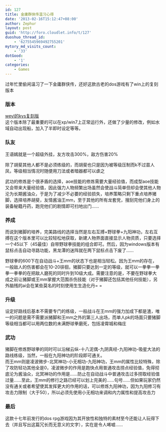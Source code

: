 ```yaml
---
id: 127
title: 金庸群侠传温习心得
date: '2013-02-16T15:12:47+08:00'
author: Zephur
layout: post
guid: 'http://foro.cloudlet.info/t/127'
duoshuo_thread_id:
    - '6275545969492755201'
mytory_md_visits_count:
    - '33'
dotGood:
    - '1'
categories:
    - Games
---
```


过年忙里偷闲温习了一下金庸群侠传，还好这款古老的dos游戏有了win上的复刻版本

<!-- more -->

### 版本

[weyl的kys复刻版](http://http://www.txdx.net/thread-401655-1-1.html)  
这个版本除了最重要的可以在xp/win7上正常运行外，还做了少量的修改，例如水域自动出现船，加入了半即时设定等等。

### 队友

王语嫣就是一个超级外挂，友方攻击300%，敌方伤害20%

除了胡斐其他人都不是必须练级的，而胡斐也只是因为被等级压制而k不过苗人凤，等级相当情况时随便用刀法或者暗器都可以虐之

武功的修炼是个很矛盾的选择，aoe技能的修炼需要大量经验值，而成型aoe技能又会带来大量经验值，因此强力人物频繁出场虽然会使战斗简单但却会使其他人物沦为长期酱油众，于是为了减少不必要的经验损失，培养策略只剩下重点培养猪脚，选择培养胡斐，友情酱油王mm，至于其他的所有龙套党，搜刮完他们身上的装备秘籍丹药，跑完他们的剧情即可扫地出门……

### 养成

而说到猪脚的培养，完美路线的选择当然是左右互搏+野球拳+九阳神功，左右互搏在这个版本里可以比较轻松地获取，新建人物界面直接显示人物资质，只要选择一个45以下（45最佳）自带野球拳技能的组合即可。然后，因为windows版本有鼠标点击自动寻路功能，黑龙潭的迷阵就在两下鼠标点击下废了……

野球拳的600下在自动战斗+王mm的状态下也是相当轻松。因为王mm的存在，一般敌人的伤害都会在10-20徘徊，猪脚只要达到一定的等级，就可以一拳拳一拳拳一拳拳的在把敌人磨死的同时升到10级大成。需要注意的是，不要在野球拳大成之前让猪脚或王mm掌握大范围杀伤技能（对于猪脚还包括其他任何技能），另外脑残的ai会在某些莫名的时刻使用生生造化丹= =

### 升级

设定好路线后基本不需要专门的练级，一般战斗在王mm的强力加成下都是渣，唯一的问题是需不需要派猪脚和王mm之外的第三人出场，而单人pk的场面只要猪脚等级相当都可以用两位数的未满野球拳磨死，包括凌霄城和梅庄

### 武功

猪脚在修炼野球拳的同时可以沿梯云纵-十八泥偶-九阴真经-九阳神功-吸星大法的路线练级，当然，一般在九阳神功的阶段即可通关。  
而王mm则是凌波微步-北冥神功-小无相功-九阳神功，王mm的属性比较特殊，除了攻防轻功其他全是0，凌波微步的作用是跑快点用普通攻击捞点经验值，免得彻底沦为酱油众，北冥神功的作用是……防止在自动战斗中普通攻击过多捞取经验值过量……至此，王mm的修行之路已经可以划上完美的……句号……但如果玩家仍然没有通关或者希望使其发挥更大的作用的话，可以修炼九阳神功，因为九阳修习有攻击力限制（大于50），所以必须先使用小无相功来调和内力属性和提高攻击力

### 最后

这款十七年前发行的dos rpg游戏因为其开放性和独特的素材至今还能让人玩得下去（并且写出这篇冗长而无意义的文字），实在是令人唏嘘……